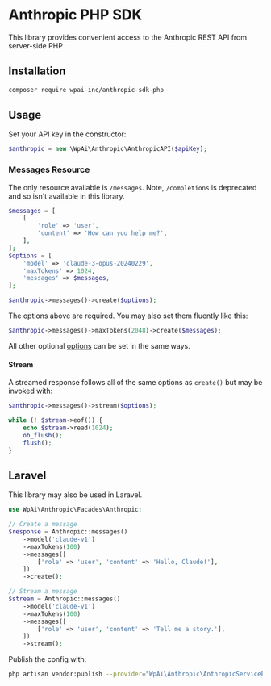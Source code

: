 # Anthropic PHP SDK

This library provides convenient access to the Anthropic REST API from server-side PHP

## Installation

```sh
composer require wpai-inc/anthropic-sdk-php
```

## Usage

Set your API key in the constructor:

```php
$anthropic = new \WpAi\Anthropic\AnthropicAPI($apiKey);
```

### Messages Resource

The only resource available is `/messages`. Note, `/completions` is deprecated and so isn't available in this library.

```php
$messages = [
    [
        'role' => 'user',
        'content' => 'How can you help me?',
    ],
];
$options = [
    'model' => 'claude-3-opus-20240229',
    'maxTokens' => 1024,
    'messages' => $messages,
];

$anthropic->messages()->create($options);
```

The options above are required. You may also set them fluently like this:

```php
$anthropic->messages()->maxTokens(2048)->create($messages);
```

All other optional [options](https://docs.anthropic.com/claude/reference/messages_post) can be set in the same ways.

#### Stream

A streamed response follows all of the same options as `create()` but may be invoked with:

```php
$anthropic->messages()->stream($options);

while (! $stream->eof()) {
    echo $stream->read(1024);
    ob_flush();
    flush();
}
```

## Laravel

This library may also be used in Laravel.

```php
use WpAi\Anthropic\Facades\Anthropic;

// Create a message
$response = Anthropic::messages()
    ->model('claude-v1')
    ->maxTokens(100)
    ->messages([
        ['role' => 'user', 'content' => 'Hello, Claude!'],
    ])
    ->create();

// Stream a message
$stream = Anthropic::messages()
    ->model('claude-v1')
    ->maxTokens(100)
    ->messages([
        ['role' => 'user', 'content' => 'Tell me a story.'],
    ])
    ->stream();
```

Publish the config with:

```sh
php artisan vendor:publish --provider="WpAi\Anthropic\AnthropicServiceProvider" --tag="config"
```
